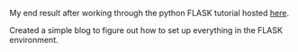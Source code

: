 My end result after working through the python FLASK tutorial hosted [here](https://flask.palletsprojects.com/en/2.1.x/tutorial/).

Created a simple blog to figure out how to set up everything in the FLASK environment.